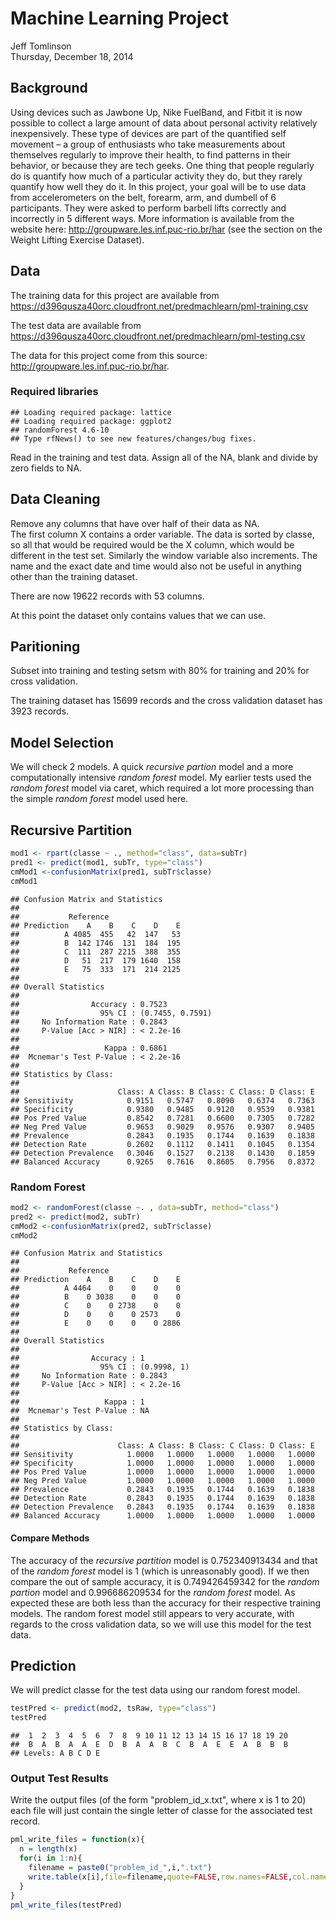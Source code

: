 # Machine Learning Project
Jeff Tomlinson  
Thursday, December 18, 2014  

## Background

 Using devices such as Jawbone Up, Nike FuelBand, and Fitbit it is now possible
 to collect a large amount of data about personal activity relatively
 inexpensively. These type of devices are part of the quantified self movement
 – a group of enthusiasts who take measurements about themselves regularly to
 improve their health, to find patterns in their behavior, or because they are
 tech geeks. One thing that people regularly do is quantify how much of a
 particular activity they do, but they rarely quantify how well they do it. In
 this project, your goal will be to use data from accelerometers on the belt,
 forearm, arm, and dumbell of 6 participants. They were asked to perform
 barbell lifts correctly and incorrectly in 5 different ways. More information
 is available from the website here: http://groupware.les.inf.puc-rio.br/har
 (see the section on the Weight Lifting Exercise Dataset).
 
## Data

The training data for this project are available from
https://d396qusza40orc.cloudfront.net/predmachlearn/pml-training.csv

The test data are available from 
https://d396qusza40orc.cloudfront.net/predmachlearn/pml-testing.csv

The data for this project come from this source: http://groupware.les.inf.puc-rio.br/har.

### Required libraries

```
## Loading required package: lattice
## Loading required package: ggplot2
## randomForest 4.6-10
## Type rfNews() to see new features/changes/bug fixes.
```

Read in the training and test data. Assign all of the NA, blank and divide by zero 
fields to NA.


## Data Cleaning

Remove any columns that have over half of their data as NA.  
The first column X contains a order variable.  The data is sorted by classe,
so all that would be required would be the X column, which would be 
different in the test set.  Similarly the window variable also increments.
The name and the exact date and time would also not be useful in anything
other than the training dataset.


There are now 19622 records with 53 columns.

At this point the dataset only contains values that we can use.

## Paritioning

Subset into training and testing setsm with 80% for training and 20% for cross
validation.


The training dataset has 15699 records and the cross validation dataset 
has 3923 records.

## Model Selection

We will check 2 models.  A quick *recursive partion* model and a more computationally intensive
*random forest* model.  My earlier tests used the *random forest* model via caret, 
which required a lot more processing than the simple *random forest* model used here.

## Recursive Partition

```r
mod1 <- rpart(classe ~ ., method="class", data=subTr)
pred1 <- predict(mod1, subTr, type="class")
cmMod1 <-confusionMatrix(pred1, subTr$classe)
cmMod1
```

```
## Confusion Matrix and Statistics
## 
##           Reference
## Prediction    A    B    C    D    E
##          A 4085  455   42  147   53
##          B  142 1746  131  184  195
##          C  111  287 2215  388  355
##          D   51  217  179 1640  158
##          E   75  333  171  214 2125
## 
## Overall Statistics
##                                           
##                Accuracy : 0.7523          
##                  95% CI : (0.7455, 0.7591)
##     No Information Rate : 0.2843          
##     P-Value [Acc > NIR] : < 2.2e-16       
##                                           
##                   Kappa : 0.6861          
##  Mcnemar's Test P-Value : < 2.2e-16       
## 
## Statistics by Class:
## 
##                      Class: A Class: B Class: C Class: D Class: E
## Sensitivity            0.9151   0.5747   0.8090   0.6374   0.7363
## Specificity            0.9380   0.9485   0.9120   0.9539   0.9381
## Pos Pred Value         0.8542   0.7281   0.6600   0.7305   0.7282
## Neg Pred Value         0.9653   0.9029   0.9576   0.9307   0.9405
## Prevalence             0.2843   0.1935   0.1744   0.1639   0.1838
## Detection Rate         0.2602   0.1112   0.1411   0.1045   0.1354
## Detection Prevalence   0.3046   0.1527   0.2138   0.1430   0.1859
## Balanced Accuracy      0.9265   0.7616   0.8605   0.7956   0.8372
```

### Random Forest

```r
mod2 <- randomForest(classe ~. , data=subTr, method="class")
pred2 <- predict(mod2, subTr)
cmMod2 <-confusionMatrix(pred2, subTr$classe)
cmMod2
```

```
## Confusion Matrix and Statistics
## 
##           Reference
## Prediction    A    B    C    D    E
##          A 4464    0    0    0    0
##          B    0 3038    0    0    0
##          C    0    0 2738    0    0
##          D    0    0    0 2573    0
##          E    0    0    0    0 2886
## 
## Overall Statistics
##                                      
##                Accuracy : 1          
##                  95% CI : (0.9998, 1)
##     No Information Rate : 0.2843     
##     P-Value [Acc > NIR] : < 2.2e-16  
##                                      
##                   Kappa : 1          
##  Mcnemar's Test P-Value : NA         
## 
## Statistics by Class:
## 
##                      Class: A Class: B Class: C Class: D Class: E
## Sensitivity            1.0000   1.0000   1.0000   1.0000   1.0000
## Specificity            1.0000   1.0000   1.0000   1.0000   1.0000
## Pos Pred Value         1.0000   1.0000   1.0000   1.0000   1.0000
## Neg Pred Value         1.0000   1.0000   1.0000   1.0000   1.0000
## Prevalence             0.2843   0.1935   0.1744   0.1639   0.1838
## Detection Rate         0.2843   0.1935   0.1744   0.1639   0.1838
## Detection Prevalence   0.2843   0.1935   0.1744   0.1639   0.1838
## Balanced Accuracy      1.0000   1.0000   1.0000   1.0000   1.0000
```

#### Compare Methods


The accuracy of the *recursive partition* model is 0.752340913434 and that of the *random forest* model 
is 1 (which is unreasonably good). If we then compare the out of sample accuracy, 
it is 0.749426459342 for the *random partion* model and 0.996686209534 for the *random forest* 
model.  As expected these are both less than the accuracy for their respective
training models.  The random forest model still appears to very accurate, with regards
to the cross validation data, so we will use this model for the test data.

## Prediction
We will predict classe for the test data using our random forest model.


```r
testPred <- predict(mod2, tsRaw, type="class")
testPred
```

```
##  1  2  3  4  5  6  7  8  9 10 11 12 13 14 15 16 17 18 19 20 
##  B  A  B  A  A  E  D  B  A  A  B  C  B  A  E  E  A  B  B  B 
## Levels: A B C D E
```

### Output Test Results
Write the output files (of the form "problem_id_x.txt", where x is 1 to 20)
each file will just contain the single letter of classe for the associated 
test record.


```r
pml_write_files = function(x){
  n = length(x)
  for(i in 1:n){
    filename = paste0("problem_id_",i,".txt")
    write.table(x[i],file=filename,quote=FALSE,row.names=FALSE,col.names=FALSE)
  }
}
pml_write_files(testPred)
```








